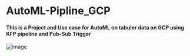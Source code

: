 # AutoML-Pipline_GCP

#### This is a Project and Use case for AutoML on tabuler data on GCP using KFP pipeline and Pub-Sub Trigger  

![image](https://user-images.githubusercontent.com/83113106/236681135-f135b877-d76b-462e-9cbf-cf8d0fd82e80.png)

